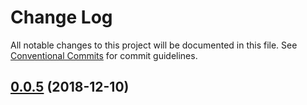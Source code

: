 # Change Log

All notable changes to this project will be documented in this file.
See [Conventional Commits](https://conventionalcommits.org) for commit guidelines.

## [0.0.5](https://github.com/BarryYan/changelog/compare/v0.0.3...v0.0.5) (2018-12-10)





